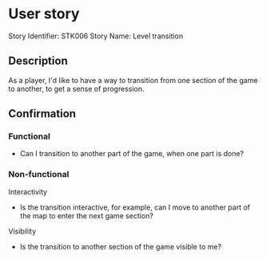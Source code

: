 # User story 

Story Identifier: STK006
Story Name: Level transition

## Description 

As a player, I'd like to have a way to transition from one section of the game to another, to get a sense of progression.

## Confirmation

### Functional
- Can I transition to another part of the game, when one part is done?

### Non-functional
Interactivity
- Is the transition interactive, for example, can I move to another part of the map to enter the next game section?

Visibility
- Is the transition to another section of the game visible to me?
